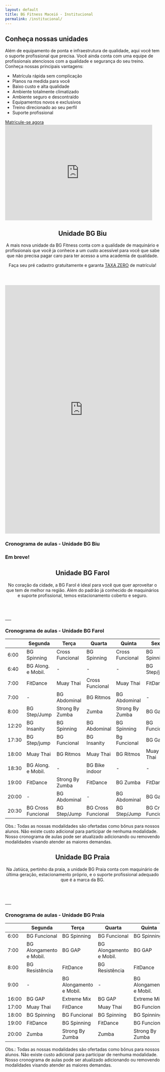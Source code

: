 ```yaml
---
layout: default
title: BG Fitness Maceió - Institucional
permalink: /institucional/
---
```

<section id="sec1" class="inst-principal" data-type="background" data-speed="5">
  <div id="chamada" >
    <div class="col-md-7">
      <h2>Conheça nossas unidades</h2>
      <p>Além de equipamento de ponta e infraestrutura de qualidade, aqui você tem o suporte profissional que precisa.
       Você ainda conta com uma equipe de profissionais atenciosos com a qualidade e segurança do seu treino.
       Conheça nossas principais vantagens:</p>
      <ul>
        <li>Matrícula rápida sem complicação</li>
        <li>Planos na medida para você</li>
        <li>Baixo custo e alta qualidade</li>
        <li>Ambiente totalmente climatizado</li>
        <li>Ambiente seguro e descontraído</li>
        <li>Equipamentos novos e exclusivos</li>
        <li>Treino direcionado ao seu perfil</li>
        <li>Suporte profissional</li>
      </ul>
      <a class="btn" href="{{ site.matricula-url }}" target="_blank" rel="noopener">Matricule-se agora</a>
    </div>
    <div class="col-md-5">
      <iframe width="95%" height="310"
      src="https://www.youtube.com/embed/9kOiZOqdJAU?rel=0&amp;controls=0&amp;showinfo=0"
      frameborder="0" gesture="media" allow="encrypted-media" allowfullscreen></iframe>
    </div>
  </div>
</section>

<section id="" class="unidade">
  <div id="descricao-unidade" class="col-md-12">
    <header>
      <h2>Unidade BG Biu</h2>
      <p>A mais nova unidade da BG Fitness conta com a qualidade de maquinário e profissionais que você ja conhece a um custo acessível para você que sabe que não precisa pagar caro para ter acesso a uma academia de qualidade. </p><p>Faça seu pré cadastro gratuitamente e garanta <u> TAXA ZERO</u> de matrícula!</p>
    </header>
    <iframe src="https://docs.google.com/forms/d/e/1FAIpQLSeTGxHMqr7hyQh2_AzAivpPwDrBkeSP06fylAD_VoXdYHliZw/viewform?embedded=true" width="100%" height="806" frameborder="0" marginheight="0" marginwidth="0">Carregando…</iframe>
    <!-- <div id="galeria" class="col-md-12">
      <a href="/assets/img/Farol/bg1.jpeg" data-lightbox="bgfarol">
        <img class="img-thumbnail" src="/assets/img/Farol/bg1.jpeg" alt="">
      </a>
      <a href="/assets/img/Farol/bg2.jpeg" data-lightbox="bgfarol">
        <img class="img-thumbnail" src="/assets/img/Farol/bg2.jpeg" alt="">
      </a>
      <a href="/assets/img/Farol/bg3.jpeg" data-lightbox="bgfarol">
        <img class="img-thumbnail" src="/assets/img/Farol/bg3.jpeg" alt="">
      </a>
      <a href="/assets/img/Farol/bg4.jpeg" data-lightbox="bgfarol">
        <img class="img-thumbnail" src="/assets/img/Farol/bg4.jpeg" alt="">
      </a>
      <a href="/assets/img/Farol/bg5.jpeg" data-lightbox="bgfarol">
        <img class="img-thumbnail" src="/assets/img/Farol/bg5.jpeg" alt="">
      </a>
      <a href="/assets/img/Farol/bg6.jpeg" data-lightbox="bgfarol">
        <img class="img-thumbnail" src="/assets/img/Farol/bg6.jpeg" alt="">
      </a>
    </div> -->
    <div id="cronograma" class="col-md-12">
       <h3 class="center">Cronograma de aulas - Unidade BG Biu</h3>
      <div class="container">
        <h3>Em breve!</h3>
        <!-- <table class="table table-striped table-hover">
          <thead>
            <tr>
              <th></th>
              <th>Segunda</th>
              <th>Terça</th>
              <th>Quarta</th>
              <th>Quinta</th>
              <th>Sexta</th>
            </tr>
          </thead>
          <tbody>
            <tr>
              <td>6:00</td>
              <td>BG Spinning</td>
              <td>Cross Funcional</td>
              <td>BG Spinning</td>
              <td>Cross Funcional</td>
              <td>BG Spinning</td>
            </tr>
            <tr>
              <td>6:40</td>
              <td>BG Along. e Mobil.</td>
              <td> - </td>
              <td> - </td>
              <td> - </td>
              <td>BG Step/jump</td>
            </tr>
            <tr>
              <td>7:00</td>
              <td>FitDance</td>
              <td>Muay Thai</td>
              <td>Cross Funcional</td>
              <td>Muay Thai</td>
              <td>FitDance</td>
            </tr>
             <tr>
              <td>7:00</td>
              <td> - </td>
              <td>BG Abdominal</td>
              <td>BG Ritmos</td>
              <td>BG Abdominal</td>
              <td> - </td>
            </tr>
            <tr>
              <td>8:00</td>
              <td>BG Step/Jump</td>
              <td>Strong By Zumba</td>
              <td>Zumba</td>
              <td>Strong By Zumba</td>
              <td>BG Gap</td>
            </tr>
            <tr>
              <td>12:20</td>
              <td>BG Insanity</td>
              <td>BG Spinning</td>
              <td>BG Abdominal</td>
              <td>BG Spinning</td>
              <td>BG Funcional</td>
            </tr>
             <tr>
              <td>17:30</td>
              <td>BG Step/jump</td>
              <td>BG Funcional</td>
              <td>BG Insanity</td>
              <td>Bg Funcional</td>
              <td>BG Gap</td>
            </tr>
            <tr>
              <td>18:00</td>
              <td>Muay Thai</td>
              <td>BG Ritmos</td>
              <td>Muay Thai</td>
              <td>BG Ritmos</td>
              <td>Muay Thai</td>
            </tr>
             <tr>
              <td>18:30</td>
              <td>BG Along. e Mobil.</td>
              <td>-</td>
              <td>BG Bike indoor</td>
              <td>-</td>
              <td>-</td>
            </tr>
            <tr>
              <td>19:00</td>
              <td>FitDance</td>
              <td>Strong By Zumba</td>
              <td>FitDance</td>
              <td>BG Zumba</td>
              <td>FitDance</td>
            </tr>
            <tr>
              <td>20:00</td>
              <td>-</td>
              <td>BG Abdominal</td>
              <td>-</td>
              <td>BG Abdominal</td>
              <td>BG Gap</td>
            </tr>
            <tr>
              <td>20:30</td>
              <td>BG Cross Funcional</td>
              <td>BG Step/Jump</td>
              <td>BG Cross Funcional</td>
              <td>BG Step/Jump</td>
              <td>BG Cross Funcional</td>
            </tr>
          </tbody> 
        </table> -->
        <!-- <p>Obs.: Todas as nossas modalidades são ofertadas como bônus para nossos alunos.
          Não existe custo adicional para participar de nenhuma modalidade.
          Nosso cronograma de aulas pode ser atualizado adicionando ou removendo modalidades visando atender as maiores demandas.</p> -->
      </div>
    </div>
  </div> 
  <div id="mapa-biu" class="col-md-12">
  </div>
</section>

<section id="" class="unidade">
  <div id="descricao-unidade" class="col-md-12">
    <header>
      <h2>Unidade BG Farol</h2>
      <p>No coração da cidade, a BG Farol é ideal para você
        que quer aproveitar o que tem de melhor na região. Além do padrão já conhecido
        de maquinários e suporte profissional, temos estacionamento coberto e seguro.</p>
    </header>
    <div id="galeria" class="col-md-12">
      <a href="/assets/img/Farol/bg1.jpeg" data-lightbox="bgfarol">
        <img class="img-thumbnail" src="/assets/img/Farol/bg1.jpeg" alt="">
      </a>
      <a href="/assets/img/Farol/bg2.jpeg" data-lightbox="bgfarol">
        <img class="img-thumbnail" src="/assets/img/Farol/bg2.jpeg" alt="">
      </a>
      <a href="/assets/img/Farol/bg3.jpeg" data-lightbox="bgfarol">
        <img class="img-thumbnail" src="/assets/img/Farol/bg3.jpeg" alt="">
      </a>
      <a href="/assets/img/Farol/bg4.jpeg" data-lightbox="bgfarol">
        <img class="img-thumbnail" src="/assets/img/Farol/bg4.jpeg" alt="">
      </a>
      <a href="/assets/img/Farol/bg5.jpeg" data-lightbox="bgfarol">
        <img class="img-thumbnail" src="/assets/img/Farol/bg5.jpeg" alt="">
      </a>
      <a href="/assets/img/Farol/bg6.jpeg" data-lightbox="bgfarol">
        <img class="img-thumbnail" src="/assets/img/Farol/bg6.jpeg" alt="">
      </a>
    </div>
    <div id="cronograma" class="col-md-12">
      <h3 class="center">Cronograma de aulas - Unidade BG Farol</h3>
      <div class="container">
        <table class="table table-striped table-hover">
          <thead>
            <tr>
              <th></th>
              <th>Segunda</th>
              <th>Terça</th>
              <th>Quarta</th>
              <th>Quinta</th>
              <th>Sexta</th>
            </tr>
          </thead>
          <tbody>
            <tr>
              <td>6:00</td>
              <td>BG Spinning</td>
              <td>Cross Funcional</td>
              <td>BG Spinning</td>
              <td>Cross Funcional</td>
              <td>BG Spinning</td>
            </tr>
            <tr>
              <td>6:40</td>
              <td>BG Along. e Mobil.</td>
              <td> - </td>
              <td> - </td>
              <td> - </td>
              <td>BG Step/jump</td>
            </tr>
            <tr>
              <td>7:00</td>
              <td>FitDance</td>
              <td>Muay Thai</td>
              <td>Cross Funcional</td>
              <td>Muay Thai</td>
              <td>FitDance</td>
            </tr>
             <tr>
              <td>7:00</td>
              <td> - </td>
              <td>BG Abdominal</td>
              <td>BG Ritmos</td>
              <td>BG Abdominal</td>
              <td> - </td>
            </tr>
            <tr>
              <td>8:00</td>
              <td>BG Step/Jump</td>
              <td>Strong By Zumba</td>
              <td>Zumba</td>
              <td>Strong By Zumba</td>
              <td>BG Gap</td>
            </tr>
            <tr>
              <td>12:20</td>
              <td>BG Insanity</td>
              <td>BG Spinning</td>
              <td>BG Abdominal</td>
              <td>BG Spinning</td>
              <td>BG Funcional</td>
            </tr>
             <tr>
              <td>17:30</td>
              <td>BG Step/jump</td>
              <td>BG Funcional</td>
              <td>BG Insanity</td>
              <td>Bg Funcional</td>
              <td>BG Gap</td>
            </tr>
            <tr>
              <td>18:00</td>
              <td>Muay Thai</td>
              <td>BG Ritmos</td>
              <td>Muay Thai</td>
              <td>BG Ritmos</td>
              <td>Muay Thai</td>
            </tr>
             <tr>
              <td>18:30</td>
              <td>BG Along. e Mobil.</td>
              <td>-</td>
              <td>BG Bike indoor</td>
              <td>-</td>
              <td>-</td>
            </tr>
            <tr>
              <td>19:00</td>
              <td>FitDance</td>
              <td>Strong By Zumba</td>
              <td>FitDance</td>
              <td>BG Zumba</td>
              <td>FitDance</td>
            </tr>
            <tr>
              <td>20:00</td>
              <td>-</td>
              <td>BG Abdominal</td>
              <td>-</td>
              <td>BG Abdominal</td>
              <td>BG Gap</td>
            </tr>
            <tr>
              <td>20:30</td>
              <td>BG Cross Funcional</td>
              <td>BG Step/Jump</td>
              <td>BG Cross Funcional</td>
              <td>BG Step/Jump</td>
              <td>BG Cross Funcional</td>
            </tr>
          </tbody> 
        </table>
        <p>Obs.: Todas as nossas modalidades são ofertadas como bônus para nossos alunos.
          Não existe custo adicional para participar de nenhuma modalidade.
          Nosso cronograma de aulas pode ser atualizado adicionando ou removendo modalidades visando atender as maiores demandas.</p>
      </div>
    </div>
  </div> 
  <div id="mapa-farol" class="col-md-12">
  </div>
</section>

<section id="" class="unidade">

  <div id="descricao-unidade" class="col-md-12">
    <header>
      <h2>Unidade BG Praia</h2>
      <p>Na Jatiúca, pertinho da praia, a unidade BG Praia conta com maquinário de última geração, estacionamento próprio, e o suporte profissional adequado que é a marca da BG.</p>
    </header>
    <div id="galeria" class="col-md-12">
      <a href="/assets/img/Praia/bg1.jpg" data-lightbox="bgpraia">
        <img class="img-thumbnail" src="/assets/img/Praia/bg1.jpg" alt="">
      </a>
      <a href="/assets/img/Praia/bg2.jpg" data-lightbox="bgpraia">
        <img class="img-thumbnail" src="/assets/img/Praia/bg2.jpg" alt="">
      </a>
      <a href="/assets/img/Praia/bg3.jpg" data-lightbox="bgpraia">
        <img class="img-thumbnail" src="/assets/img/Praia/bg3.jpg" alt="">
      </a>
      <a href="/assets/img/Praia/bg4.jpg" data-lightbox="bgpraia">
        <img class="img-thumbnail" src="/assets/img/Praia/bg4.jpg" alt="">
      </a>
      <a href="/assets/img/Praia/bg5.jpg" data-lightbox="bgpraia">
        <img class="img-thumbnail" src="/assets/img/Praia/bg5.jpg" alt="">
      </a>
      <a href="/assets/img/Praia/bg6.jpg" data-lightbox="bgpraia">
        <img class="img-thumbnail" src="/assets/img/Praia/bg6.jpg" alt="">
      </a>
    </div>
    <div id="cronograma" class="col-md-12">
      <h3 class="center">Cronograma de aulas - Unidade BG Praia</h3>
      <div class="container">
        <table class="table table-striped table-hover">
          <thead>
            <tr>
              <th></th>
              <th>Segunda</th>
              <th>Terça</th>
              <th>Quarta</th>
              <th>Quinta</th>
              <th>Sexta</th>
            </tr>
          </thead>
          <tbody>
            <tr>
              <td>6:00</td>
              <td>BG Funcional</td>
              <td>BG Spinning</td>
              <td>BG Funcional</td>
              <td>BG Spinning</td>
              <td>BG Funcional</td>
            </tr>
            <tr>
              <td>7:00</td>
              <td>BG Alongamento e Mobil.</td>
              <td>BG GAP</td>
              <td>BG Alongamento e Mobil.</td>
              <td>BG GAP</td>
              <td>BG Alongamento e Mobil.</td>
            </tr>
            <tr>
              <td>8:00</td>
              <td>BG Resistência</td>
              <td>FitDance</td>
              <td>BG Resistência</td>
              <td>FitDance</td>
              <td>Fitdance</td>
            </tr>
            <tr>
              <td>9:00</td>
              <td> - </td>
              <td>BG Alongamento e Mobil.</td>
              <td> - </td>
              <td>BG Alongamento e Mobil.</td>
              <td>-</td>
            </tr>
            <tr>
              <td>16:00</td>
              <td>BG GAP</td>
              <td>Extreme Mix</td>
              <td>BG GAP</td>
              <td>Extreme Mix</td>
              <td>Zumba</td>
            </tr>
            <tr>
              <td>17:00</td>
              <td>Muay Thai</td>
              <td>FitDance</td>
              <td>Muay Thai</td>
              <td>BG Funcional</td>
              <td>Muay Thai</td>
            </tr>
            <tr>
              <td>18:00</td>
              <td>BG Spinning</td>
              <td>BG Funcional</td>
              <td>BG Spinning</td>
              <td>BG Spinning</td>
              <td>BG Spinning</td>
            </tr>
            <tr>
              <td>19:00</td>
              <td>FitDance</td>
              <td>BG Spinning</td>
              <td>FitDance</td>
              <td>BG Funcional</td>
              <td>FitDance</td>
            </tr>
            <tr>
              <td>20:00</td>
              <td>Zumba</td>
              <td>Strong By Zumba</td>
              <td>Zumba</td>
              <td>Strong By Zumba</td>
              <td>-</td>
            </tr>
          </tbody>
        </table>
        <p>Obs.: Todas as nossas modalidades são ofertadas como bônus para nossos alunos.
          Não existe custo adicional para participar de nenhuma modalidade.
          Nosso cronograma de aulas pode ser atualizado adicionando ou removendo modalidades visando atender as maiores demandas.</p>
      </div>
    </div>
  </div>
  <div id="mapa-praia" class="col-md-12">
  </div>
</section>


<script>
  function myMap() {

    var mapCanvasBiu = document.getElementById("mapa-biu");
    var mapCanvasFarol = document.getElementById("mapa-farol");
    var mapCanvasPraia = document.getElementById("mapa-praia");

    var myCenter = new google.maps.LatLng(-9.621318, -35.738650);


    var posicaoBgFarol = new google.maps.LatLng(-9.621318, -35.738650);
    var posicaoBgPraia = new google.maps.LatLng(-9.6481603,-35.7028945);
    var posicaoBgBiu = new google.maps.LatLng(-9.557777, -35.741560);


    var mapOptionsBiu = {
      center: posicaoBgBiu,
      zoom: 16,
      disableDefaultUI: false,
      scrollwheel: false,
      styles: [{"stylers":[{"hue":"#0357ab"},{"saturation":250}]},
      {"featureType":"road","elementType":"geometry","stylers":[{"lightness":50},
      {"visibility":"simplified"}]},{"featureType":"road","elementType":"labels",
      "stylers":[{"visibility":"off"}]}]
    };

    var mapOptionsFarol = {
      center: myCenter,
      zoom: 16,
      disableDefaultUI: false,
      scrollwheel: false,
      styles: [{"stylers":[{"hue":"#0357ab"},{"saturation":250}]},
      {"featureType":"road","elementType":"geometry","stylers":[{"lightness":50},
      {"visibility":"simplified"}]},{"featureType":"road","elementType":"labels",
      "stylers":[{"visibility":"off"}]}]
    };

    var mapOptionsPraia = {
      center: posicaoBgPraia,
      zoom: 16,
      disableDefaultUI: false,
      scrollwheel: false,
      styles: [{"stylers":[{"hue":"#0357ab"},{"saturation":250}]},
      {"featureType":"road","elementType":"geometry","stylers":[{"lightness":50},
      {"visibility":"simplified"}]},{"featureType":"road","elementType":"labels",
      "stylers":[{"visibility":"off"}]}]
    };

    var mapBiu = new google.maps.Map(mapCanvasBiu,mapOptionsBiu);
    var mapFarol = new google.maps.Map(mapCanvasFarol,mapOptionsFarol);
    var mapPraia = new google.maps.Map(mapCanvasPraia,mapOptionsPraia);

    var markerBiu = new google.maps.Marker({
    position: posicaoBgBiu,
    icon: "/assets/img/pointer.png"
    });
    markerBiu.setMap(mapBiu);
    
    var markerFarol = new google.maps.Marker({
    position: posicaoBgFarol,
    icon: "/assets/img/pointer.png"
    });
    markerFarol.setMap(mapFarol);

    var markerPraia = new google.maps.Marker({
    position: posicaoBgPraia,
    icon: "/assets/img/pointer.png"
    });
    markerPraia.setMap(mapPraia);
  }
</script>

<script src="https://maps.googleapis.com/maps/api/js?callback=myMap&key=AIzaSyBCzwa-1utZ-8mBL_Zae-2wzHQlRlMJmkA"></script>

<script>
  function parallax() {
    var $slider = document.getElementById('sec1');
    var yPos = window.pageYOffset / $slider.dataset.speed;
    yPos = -yPos;
    var coords = '0% '+ yPos + 'px';
    $slider.style.backgroundPosition = coords;
  }
    
    window.addEventListener('scroll', function(){
        parallax();	
    });
</script>